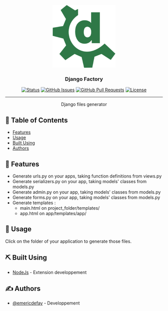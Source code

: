 <p align="center">
  <a href="" rel="noopener">
 <img width=200px height=200px src="https://github.com/Emericdefay/Django_Factory/blob/main/icon.png" alt="Project logo"></a>
</p>

<h3 align="center">Django Factory</h3>

<div align="center">

[![Status](https://img.shields.io/badge/status-active-success.svg)]()
[![GitHub Issues](https://img.shields.io/github/issues/emericdefay/Django_factory.svg)](https://github.com/emericdefay/Django_factory/issues)
[![GitHub Pull Requests](https://img.shields.io/github/issues-pr/emericdefay/Django_factory.svg)](https://github.com/emericdefay/Django_factory/pulls)
[![License](https://img.shields.io/badge/license-MIT-blue.svg)](/LICENSE)

</div>

---

<p align="center"> Django files generator
    <br> 
</p>

## 📝 Table of Contents

- [Features](#Features)
- [Usage](#usage)
- [Built Using](#built_using)
- [Authors](#authors)

## 🧐 Features <a name = "Features"></a>

- Generate urls.py on your apps, taking function definitions from views.py
- Generate serializers.py on your app, taking models' classes from models.py
- Generate admin.py on your app, taking models' classes from models.py
- Generate forms.py on your app, taking models' classes from models.py
- Generate templates :
  - main.html on project_folder/templates/
  - app.html on app/templates/app/

## 🎈 Usage <a name="usage"></a>

Click on the folder of your application to generate those files.

## ⛏️ Built Using <a name = "built_using"></a>

- [NodeJs](https://nodejs.org/en/) - Extension developpement

## ✍️ Authors <a name = "authors"></a>

- [@emericdefay](https://github.com/emericdefay) - Developpement
